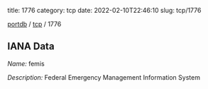 title: 1776
category: tcp
date: 2022-02-10T22:46:10
slug: tcp/1776

[portdb](/) / [tcp](/category/tcp.html) / 1776


## IANA Data

_Name:_ femis

_Description:_ Federal Emergency Management Information System

